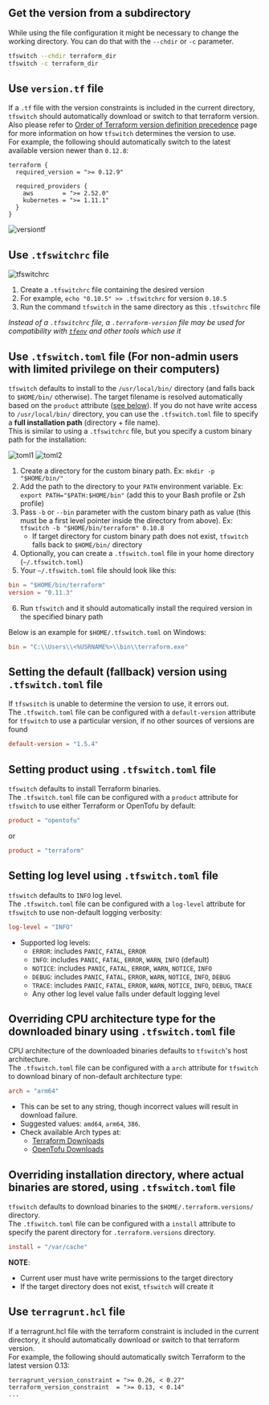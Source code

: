 ## Get the version from a subdirectory

While using the file configuration it might be necessary to change the working directory. You can do that with the `--chdir` or `-c` parameter.

```bash
tfswitch --chdir terraform_dir
tfswitch -c terraform_dir
```

## Use `version.tf` file

If a `.tf` file with the version constraints is included in the current directory, `tfswitch` should automatically download or switch to that terraform version.  
Also please refer to [Order of Terraform version definition precedence](general.md) page for more information on how `tfswitch` determines the version to use.  
For example, the following should automatically switch to the latest available version newer than `0.12.8`:  

```hcl
terraform {
  required_version = ">= 0.12.9"

  required_providers {
    aws        = ">= 2.52.0"
    kubernetes = ">= 1.11.1"
  }
}
```

![versiontf](../static/versiontf.gif "Use version.tf")

## Use `.tfswitchrc` file

![tfswitchrc](../static/tfswitch-v6.gif)

1. Create a `.tfswitchrc` file containing the desired version
2. For example, `echo "0.10.5" >> .tfswitchrc` for version `0.10.5`
3. Run the command `tfswitch` in the same directory as this `.tfswitchrc` file

*Instead of a `.tfswitchrc` file, a `.terraform-version` file may be used for compatibility with [`tfenv`](https://github.com/tfutils/tfenv#terraform-version-file) and other tools which use it*

## Use `.tfswitch.toml` file  (For non-admin users with limited privilege on their computers)

`tfswitch` defaults to install to the `/usr/local/bin/` directory (and falls back to `$HOME/bin/` otherwise). The target filename is resolved automatically based on the `product` attribute ([see below](#setting-product-using-tfswitchtoml-file)). If you do not have write access to `/usr/local/bin/` directory, you can use the `.tfswitch.toml` file to specify a **full installation path** (directory + file name).  
This is similar to using a `.tfswitchrc` file, but you specify a custom binary path for the installation:

![toml1](../static/tfswitch-v7.gif)
![toml2](../static/tfswitch-v8.gif)

1. Create a directory for the custom binary path. Ex: `mkdir -p "$HOME/bin/"`
2. Add the path to the directory to your `PATH` environment variable. Ex: `export PATH="$PATH:$HOME/bin"` (add this to your Bash profile or Zsh profile)
3. Pass `-b` or `--bin` parameter with the custom binary path as value (this must be a first level pointer inside the directory from above). Ex: `tfswitch -b "$HOME/bin/terraform" 0.10.8`
   - If target directory for custom binary path does not exist, `tfswitch` falls back to `$HOME/bin/` directory
4. Optionally, you can create a `.tfswitch.toml` file in your home directory (`~/.tfswitch.toml`)
5. Your `~/.tfswitch.toml` file should look like this:

```toml
bin = "$HOME/bin/terraform"
version = "0.11.3"
```

6. Run `tfswitch` and it should automatically install the required version in the specified binary path

Below is an example for `$HOME/.tfswitch.toml` on Windows:

```toml
bin = "C:\\Users\\<%USRNAME%>\\bin\\terraform.exe"
```

## Setting the default (fallback) version using `.tfswitch.toml` file

If `tfswsitch` is unable to determine the version to use, it errors out.  
The `.tfswitch.toml` file can be configured with a `default-version` attribute for `tfswitch` to use a particular version, if no other sources of versions are found

```toml
default-version = "1.5.4"
```

## Setting product using `.tfswitch.toml` file

`tfswitch` defaults to install Terraform binaries.  
The `.tfswitch.toml` file can be configured with a `product` attribute for `tfswitch` to use either Terraform or OpenTofu by default:

```toml
product = "opentofu"
```

or

```toml
product = "terraform"
```

## Setting log level using `.tfswitch.toml` file

`tfswitch` defaults to `INFO` log level.  
The `.tfswitch.toml` file can be configured with a `log-level` attribute for `tfswitch` to use non-default logging verbosity:

```toml
log-level = "INFO"
```

- Supported log levels:
  - `ERROR`:  includes `PANIC`, `FATAL`, `ERROR`
  - `INFO`:   includes `PANIC`, `FATAL`, `ERROR`, `WARN`, `INFO` (default)
  - `NOTICE`: includes `PANIC`, `FATAL`, `ERROR`, `WARN`, `NOTICE`, `INFO`
  - `DEBUG`:  includes `PANIC`, `FATAL`, `ERROR`, `WARN`, `NOTICE`, `INFO`, `DEBUG`
  - `TRACE`:  includes `PANIC`, `FATAL`, `ERROR`, `WARN`, `NOTICE`, `INFO`, `DEBUG`, `TRACE`
  - Any other log level value falls under default logging level

## Overriding CPU architecture type for the downloaded binary using `.tfswitch.toml` file

CPU architecture of the downloaded binaries defaults to `tfswitch`'s host architecture.  
The `.tfswitch.toml` file can be configured with a `arch` attribute for `tfswitch` to download binary of non-default architecture type:

```toml
arch = "arm64"
```

- This can be set to any string, though incorrect values will result in download failure.
- Suggested values: `amd64`, `arm64`, `386`.
- Check available Arch types at:
  - [Terraform Downloads](https://releases.hashicorp.com/terraform/)
  - [OpenTofu Downloads](https://get.opentofu.org/tofu/)

## Overriding installation directory, where actual binaries are stored, using `.tfswitch.toml` file

`tfswitch` defaults to download binaries to the `$HOME/.terraform.versions/` directory.  
The `.tfswitch.toml` file can be configured with a `install` attribute to specify the parent directory for `.terraform.versions` directory.

```toml
install = "/var/cache"
```

**NOTE**:
- Current user must have write permissions to the target directory
- If the target directory does not exist, `tfswitch` will create it

## Use `terragrunt.hcl` file

If a terragrunt.hcl file with the terraform constraint is included in the current directory, it should automatically download or switch to that terraform version.  
For example, the following should automatically switch Terraform to the latest version 0.13:

```hcl
terragrunt_version_constraint = ">= 0.26, < 0.27"
terraform_version_constraint  = ">= 0.13, < 0.14"
...
```
